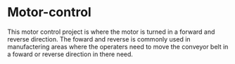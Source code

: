# Motor-control
This motor control project is where the motor is turned in a forward and reverse direction. The foward and reverse is commonly used in manufactering areas where the operaters need to move the conveyor belt in a foward or reverse direction in there need. 
